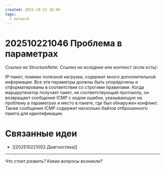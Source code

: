 ```yaml
---
created: 2025-10-22 10:46
tags:
  - network
---
```

# 202510221046 Проблема в параметрах

*Ссылка на StructureNote:*
*Ссылка на исходник или контекст (если есть):*

IP-пакет, помимо полезной нагрузки, содержит много дополнительной информации. Все эти параметры должны быть упорядочены и отформатированы в соответствии со строгими правилами. Когда маршрутизатор получает пакет, не соответствующий протоколу, он возвращает сообщение ICMP с кодом ошибки, указывающую на проблему в параметрах и место в пакете, где был обнаружен конфликт. Также сообщение ICMP содержит несколько байтов отброшенного пакета для идентификации.

# Связанные идеи

- [[202510221002 Диагностика]]

---

*Что стоит развить? Какие вопросы возникли?*
